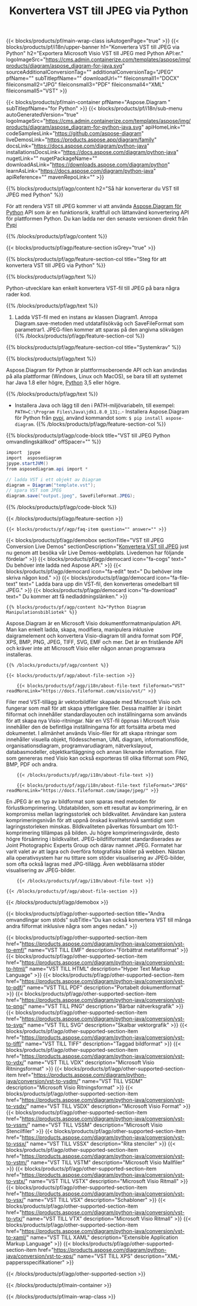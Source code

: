 ﻿---
title: Konvertera VST till JPEG via Python 
weight: 1960
url: /sv/python-java/conversion/vst-to-jpeg/ 
description: Exempel Python-konverteringskod för VST-format till JPEG-fil. Använd den här exempelkoden för att konvertera VST till JPEG i valfri Python-baserad applikation.
---
{{< blocks/products/pf/main-wrap-class isAutogenPage="true" >}}
{{< blocks/products/pf/i18n/upper-banner h1="Konvertera VST till JPEG via Python" h2="Exportera Microsoft Visio VST till JPEG med Python API:er." logoImageSrc="https://cms.admin.containerize.com/templates/aspose/img/products/diagram/aspose_diagram-for-java.svg" sourceAdditionalConversionTag="" additionalConversionTag="JPEG" pfName="" subTitlepfName="" downloadUrl="" fileiconsmall1="DOCX" fileiconsmall2="JPG" fileiconsmall3="PDF" fileiconsmall4="XML" fileiconsmall5="VST" >}}

{{< blocks/products/pf/main-container pfName="Aspose.Diagram " subTitlepfName="for Python" >}}
{{< blocks/products/pf/i18n/sub-menu autoGeneratedVersion="true" logoImageSrc="https://cms.admin.containerize.com/templates/aspose/img/products/diagram/aspose_diagram-for-python-java.svg" apiHomeLink="" codeSamplesLink="https://github.com/aspose-diagram" liveDemosLink="https://products.aspose.app/diagram/family" docsLink="https://docs.aspose.com/diagram/python-java" installationsDocsLink="https://docs.aspose.com/diagram/python-java" nugetLink="" nugetPackageName="" downloadAsLink="https://downloads.aspose.com/diagram/python" learnAsLink="https://docs.aspose.com/diagram/python-java" apiReference="" mavenRepoLink="" >}}

{{% blocks/products/pf/agp/content h2="Så här konverterar du VST till JPEG med Python" %}}

 För att rendera VST till JPEG kommer vi att använda
 [Aspose.Diagram för Python](https://products.aspose.com/diagram/python-java/) 
 API som är en funktionsrik, kraftfull och lättanvänd konvertering API för plattformen Python. Du kan ladda ner den senaste versionen direkt från
 [Pypi](https://pypi.org/project/aspose-diagram/) 

{{% /blocks/products/pf/agp/content %}}

{{< blocks/products/pf/agp/feature-section isGrey="true" >}}

{{% blocks/products/pf/agp/feature-section-col title="Steg för att konvertera VST till JPEG via Python" %}}

{{% blocks/products/pf/agp/text %}}

 Python-utvecklare kan enkelt konvertera VST-fil till JPEG på bara några rader kod.

{{% /blocks/products/pf/agp/text %}}

1. Ladda VST-fil med en instans av klassen Diagram1. Anropa Diagram.save-metoden med utdatafilsökväg och SaveFileFormat som parametrar1. JPEG-filen kommer att sparas på den angivna sökvägen
{{% /blocks/products/pf/agp/feature-section-col %}}

{{% blocks/products/pf/agp/feature-section-col title="Systemkrav" %}}

{{% blocks/products/pf/agp/text %}}

 Aspose.Diagram för Python är plattformsoberoende API och kan användas på alla plattformar (Windows, Linux och MacOS), se bara till att systemet har Java 1.8 eller högre, [Python](https://www.python.org/downloads/) 3,5 eller högre. 
 
{{% /blocks/products/pf/agp/text %}}

- Installera Java och lägg till den i PATH-miljövariabeln, till exempel: <code>PATH=C:\Program Files\Java\jdk1.8.0_131;</code>.- Installera Aspose.Diagram för Python från <a href="https://pypi.org/project/aspose-diagram/">pypi</a>, använd kommandot som: <code>$ pip install aspose-diagram</code>.
{{% /blocks/products/pf/agp/feature-section-col %}}

{{% blocks/products/pf/agp/code-block title="VST till JPEG Python omvandlingskällkod" offSpacer="" %}}

```cs
import  jpype     
import  asposediagram     
jpype.startJVM() 
from asposediagram.api import *

// ladda VST i ett objekt av Diagram 
diagram = Diagram("template.vst");
// spara VST som JPEG 
diagram.save("output.jpeg", SaveFileFormat.JPEG);   


```

{{% /blocks/products/pf/agp/code-block %}}

{{< /blocks/products/pf/agp/feature-section >}}

    {{< blocks/products/pf/agp/faq-item question="" answer="" >}}
 

<!-- aboutfile Starts -->

{{< blocks/products/pf/agp/demobox sectionTitle="VST till JPEG Conversion Live Demos" sectionDescription="[Konvertera VST till JPEG](https://products.aspose.app/diagram/conversion/vst-to-jpeg) just nu genom att besöka vår Live Demos-webbplats. Livedemon har följande fördelar" >}}
        {{< blocks/products/pf/agp/democard icon="fa-cogs" text=" Du behöver inte ladda ned Aspose API." >}}
        {{< blocks/products/pf/agp/democard icon="fa-edit" text=" Du behöver inte skriva någon kod." >}}
        {{< blocks/products/pf/agp/democard icon="fa-file-text" text=" Ladda bara upp din VST-fil, den konverteras omedelbart till JPEG." >}}
        {{< blocks/products/pf/agp/democard icon="fa-download" text=" Du kommer att få nedladdningslänken." >}}

    {{% blocks/products/pf/agp/content h2="Python Diagram Manipulationsbibliotek" %}}

 Aspose.Diagram är en Microsoft Visio dokumentformatmanipulation API. Man kan enkelt ladda, skapa, modifiera, manipulera inklusive daigramelement och konvertera Visio-diagram till andra format som PDF, XPS, BMP, PNG, JPEG, TIFF, SVG, EMF och mer. Det är en fristående API och kräver inte att Microsoft Visio eller någon annan programvara installeras.  



    {{% /blocks/products/pf/agp/content %}}

    {{< blocks/products/pf/agp/about-file-section >}}

        {{< blocks/products/pf/agp/i18n/about-file-text fileFormat="VST" readMoreLink="https://docs.fileformat.com/visio/vst/" >}}

Filer med VST-tillägg är vektorbildfiler skapade med Microsoft Visio och fungerar som mall för att skapa ytterligare filer. Dessa mallfiler är i binärt filformat och innehåller standardlayouten och inställningarna som används för att skapa nya Visio-ritningar. När en VST-fil öppnas i Microsoft Visio innehåller den de befintliga inställningarna för att fortsätta arbeta med dokumentet. I allmänhet används Visio-filer för att skapa ritningar som innehåller visuella objekt, flödesscheman, UML diagram, informationsflöde, organisationsdiagram, programvarudiagram, nätverkslayout, databasmodeller, objektkartläggning och annan liknande information. Filer som genereras med Visio kan också exporteras till olika filformat som PNG, BMP, PDF och andra. 


        {{< /blocks/products/pf/agp/i18n/about-file-text >}}

        {{< blocks/products/pf/agp/i18n/about-file-text fileFormat="JPEG" readMoreLink="https://docs.fileformat.com/image/jpeg/" >}}

En JPEG är en typ av bildformat som sparas med metoden för förlustkomprimering. Utdatabilden, som ett resultat av komprimering, är en kompromiss mellan lagringsstorlek och bildkvalitet. Användare kan justera komprimeringsnivån för att uppnå önskad kvalitetsnivå samtidigt som lagringsstorleken minskas. Bildkvaliteten påverkas försumbart om 10:1-komprimering tillämpas på bilden. Ju högre komprimeringsvärde, desto högre försämring i bildkvalitet. JPEG-bildfilformatet standardiserades av Joint Photographic Experts Group och därav namnet JPEG. Formatet har varit valet av att lagra och överföra fotografiska bilder på webben. Nästan alla operativsystem har nu tittare som stöder visualisering av JPEG-bilder, som ofta också lagras med JPG-tillägg. Även webbläsarna stöder visualisering av JPEG-bilder.


        {{< /blocks/products/pf/agp/i18n/about-file-text >}}

    {{< /blocks/products/pf/agp/about-file-section >}}

{{< /blocks/products/pf/agp/demobox >}}

<!-- aboutfile Ends -->

{{< blocks/products/pf/agp/other-supported-section title="Andra omvandlingar som stöds" subTitle="Du kan också konvertera VST till många andra filformat inklusive några som anges nedan." >}}

{{< blocks/products/pf/agp/other-supported-section-item href="https://products.aspose.com/diagram/python-java/conversion/vst-to-emf/" name="VST TILL EMF" description="Förbättrat metafilformat" >}}
{{< blocks/products/pf/agp/other-supported-section-item href="https://products.aspose.com/diagram/python-java/conversion/vst-to-html/" name="VST TILL HTML" description="Hyper Text Markup Language" >}}
{{< blocks/products/pf/agp/other-supported-section-item href="https://products.aspose.com/diagram/python-java/conversion/vst-to-pdf/" name="VST TILL PDF" description="Portabelt dokumentformat" >}}
{{< blocks/products/pf/agp/other-supported-section-item href="https://products.aspose.com/diagram/python-java/conversion/vst-to-png/" name="VST TILL PNG" description="Bärbar nätverksgrafik" >}}
{{< blocks/products/pf/agp/other-supported-section-item href="https://products.aspose.com/diagram/python-java/conversion/vst-to-svg/" name="VST TILL SVG" description="Skalbar vektorgrafik" >}}
{{< blocks/products/pf/agp/other-supported-section-item href="https://products.aspose.com/diagram/python-java/conversion/vst-to-tiff/" name="VST TILL TIFF" description="Taggad bildformat" >}}
{{< blocks/products/pf/agp/other-supported-section-item href="https://products.aspose.com/diagram/python-java/conversion/vst-to-vdx/" name="VST TILL VDX" description="Microsoft Visio Ritningsformat" >}}
{{< blocks/products/pf/agp/other-supported-section-item href="https://products.aspose.com/diagram/python-java/conversion/vst-to-vsdm/" name="VST TILL VSDM" description="Microsoft Visio Ritningsformat" >}}
{{< blocks/products/pf/agp/other-supported-section-item href="https://products.aspose.com/diagram/python-java/conversion/vst-to-vsdx/" name="VST TILL VSDX" description="Microsoft Visio Format" >}}
{{< blocks/products/pf/agp/other-supported-section-item href="https://products.aspose.com/diagram/python-java/conversion/vst-to-vssm/" name="VST TILL VSSM" description="Microsoft Visio Stencilfiler" >}}
{{< blocks/products/pf/agp/other-supported-section-item href="https://products.aspose.com/diagram/python-java/conversion/vst-to-vssx/" name="VST TILL VSSX" description="Rita stenciler" >}}
{{< blocks/products/pf/agp/other-supported-section-item href="https://products.aspose.com/diagram/python-java/conversion/vst-to-vstm/" name="VST TILL VSTM" description="Microsoft Visio Mallfiler" >}}
{{< blocks/products/pf/agp/other-supported-section-item href="https://products.aspose.com/diagram/python-java/conversion/vst-to-vstx/" name="VST TILL VSTX" description="Microsoft Visio Ritmall" >}}
{{< blocks/products/pf/agp/other-supported-section-item href="https://products.aspose.com/diagram/python-java/conversion/vst-to-vsx/" name="VST TILL VSX" description="Schabloner" >}}
{{< blocks/products/pf/agp/other-supported-section-item href="https://products.aspose.com/diagram/python-java/conversion/vst-to-vtx/" name="VST TILL VTX" description="Microsoft Visio Ritmall" >}}
{{< blocks/products/pf/agp/other-supported-section-item href="https://products.aspose.com/diagram/python-java/conversion/vst-to-xaml/" name="VST TILL XAML" description="Extensible Application Markup Language" >}}
{{< blocks/products/pf/agp/other-supported-section-item href="https://products.aspose.com/diagram/python-java/conversion/vst-to-xps/" name="VST TILL XPS" description="XML-pappersspecifikationer" >}}

{{< /blocks/products/pf/agp/other-supported-section >}}

{{< /blocks/products/pf/main-container >}}
    
{{< /blocks/products/pf/main-wrap-class >}}